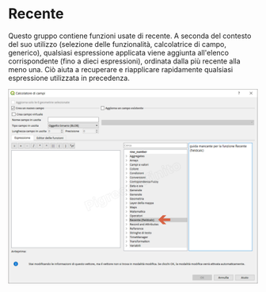 # Recente

Questo gruppo contiene funzioni usate di recente. A seconda del contesto del suo utilizzo (selezione delle funzionalità, calcolatrice di campo, generico), qualsiasi espressione applicata viene aggiunta all'elenco corrispondente (fino a dieci espressioni), ordinata dalla più recente alla meno una. Ciò aiuta a recuperare e riapplicare rapidamente qualsiasi espressione utilizzata in precedenza.

![](../../img/recente/gruppo_recente1.png)
